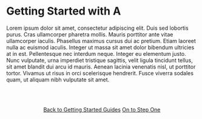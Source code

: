 # Getting Started with A

Lorem ipsum dolor sit amet, consectetur adipiscing elit. Duis sed lobortis purus. Cras ullamcorper pharetra mollis. Mauris porttitor ante vitae ullamcorper iaculis. Phasellus maximus cursus dui ac pretium. Etiam laoreet nulla ac euismod iaculis. Integer ut massa sit amet dolor bibendum ultricies at in est. Pellentesque nec interdum neque. Integer eu elementum justo. Nunc vulputate, urna imperdiet tristique sagittis, velit ligula tincidunt tellus, sit amet blandit dui arcu id mauris. Aenean lacinia venenatis nisl, ut porttitor tortor. Vivamus ut risus in orci scelerisque hendrerit. Fusce viverra sodales quam, ut aliquam nibh vulputate sit amet.


<html>
<head>
<link rel="stylesheet" href="/styles/styles.css">
</head>
<body>

<br/><br/>

<center>

<a href="/gettingstarted/languages/php.html" class="buttongen small">Back to Getting Started Guides</a>
<a href="/gettingstarted/languages/php/demo/step-1.html" class="buttongen small">On to Step One</a>

</center>

<br/><br/>

</body>
</html>
